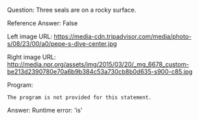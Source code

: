 Question: Three seals are on a rocky surface.

Reference Answer: False

Left image URL: https://media-cdn.tripadvisor.com/media/photo-s/08/23/00/a0/pepe-s-dive-center.jpg

Right image URL: http://media.npr.org/assets/img/2015/03/20/_mg_6678_custom-be213d2390780e70a6b9b384c53a730cb8b0d635-s900-c85.jpg

Program:

```
The program is not provided for this statement.
```
Answer: Runtime error: 'is'

